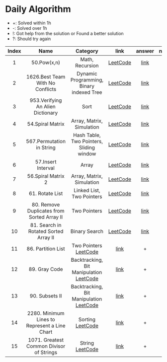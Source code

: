# Daily Algorithm

- +: Solved within 1h
- -: Solved over 1h
- !: Got help from the solution or Found a better solution
- ?: Should try again

|Index|Name|Category|link|answer|note|
|:---:|:---:|:---:|:---:|:---:|:---:|
| 1   | 50.Pow(x,n) | Math, Recursion | [LeetCode](https://leetcode.com/problems/powx-n/description/) | [link](https://github.com/limjiyoon/Daily_Algorithm/blob/main/leetcode/50_pow.py) | + |
| 2   | 1626.Best Team With No Conflicts | Dynamic Programming, Binary indexed Tree | [LeetCode](https://leetcode.com/problems/best-team-with-no-conflicts/description/) | [link](https://github.com/limjiyoon/Daily_Algorithm/blob/main/leetcode/1626_best_team_with_no_conflicts.py) | +! |
| 3   | 953.Verifying An Alien Dictionary | Sort | [LeetCode](https://leetcode.com/problems/verifying-an-alien-dictionary/description/) | [link](https://github.com/limjiyoon/Daily_Algorithm/blob/main/leetcode/953_verifying_an_alien_dictionary.py) | + |
| 4   | 54.Spiral Matrix | Array, Matrix, Simulation | [LeetCode](https://leetcode.com/problems/spiral-matrix/description/) | [link](https://github.com/limjiyoon/Daily_Algorithm/blob/main/leetcode/54_spiral_matrix.py) | +! |
| 5   | 567.Permutation in String| Hash Table, Two Pointers, Sliding window | [LeetCode](https://leetcode.com/problems/permutation-in-string/description/) | [link](https://github.com/limjiyoon/Daily_Algorithm/blob/main/leetcode/567_permutation_in_string.py) | + |
| 6   | 57.Insert Interval| Array | [LeetCode](https://leetcode.com/problems/insert-interval/description/) | [link](https://github.com/limjiyoon/Daily_Algorithm/blob/main/leetcode/57_insert_interval.py) | + |
| 7   | 56.Spiral Matrix 2| Array, Matrix, Simulation | [LeetCode](https://leetcode.com/problems/spiral-matrix-ii/description/) | [link](https://github.com/limjiyoon/Daily_Algorithm/blob/main/leetcode/56_spiral_matrix_2.py) | +! |
| 8   | 61. Rotate List| Linked List, Two Pointers | [LeetCode](https://leetcode.com/problems/rotate-list/description/) | [link](https://github.com/limjiyoon/Daily_Algorithm/blob/main/leetcode/61_rotate_list.py) | + |
| 9   | 80. Remove Duplicates from Sorted Array II | Two Pointers | [LeetCode](https://leetcode.com/problems/remove-duplicates-from-sorted-array-ii/description/) | [link](https://github.com/limjiyoon/Daily_Algorithm/blob/main/leetcode/80_remove_duplicates_from_sorted_array_2.py) | +! |
| 10   | 81. Search in Rotated Sorted Array II | Binary Search | [LeetCode](https://leetcode.com/problems/search-in-rotated-sorted-array-ii/description/) | [link](https://github.com/limjiyoon/Daily_Algorithm/blob/main/leetcode/81_search_in_roated_sorted_array_2.py) | +! |
| 11   | 86. Partition List | Two Pointers [LeetCode](https://leetcode.com/problems/search-in-rotated-sorted-array-ii/description/) | [link](https://github.com/limjiyoon/Daily_Algorithm/blob/main/leetcode/86_partition_list.py) | + |
| 12   | 89. Gray Code | Backtracking, Bit Manipulation [LeetCode](https://leetcode.com/problems/gray-code/description/) | [link](https://github.com/limjiyoon/Daily_Algorithm/blob/main/leetcode/89_gray_code.py) | + |
| 13   | 90. Subsets II | Backtracking, Bit Manipulation [LeetCode](https://leetcode.com/problems/subsets-ii/description/) | [link](https://github.com/limjiyoon/Daily_Algorithm/blob/main/leetcode/90_subsets_2.py) | + |
| 14   | 2280. Minimum Lines to Represent a Line Chart | Sorting [LeetCode](https://leetcode.com/problems/minimum-lines-to-represent-a-line-chart/description/) | [link](https://github.com/limjiyoon/Daily_Algorithm/blob/main/leetcode/2280_minimum_lines_to_represent_a_line_chart.py) | + |
| 15   | 1071. Greatest Common Divisor of Strings | String [LeetCode](https://leetcode.com/problems/greatest-common-divisor-of-strings/description/) | [link](https://github.com/limjiyoon/Daily_Algorithm/blob/main/leetcode/1071_greatest_common_divisor_of_strings.py) | + |
